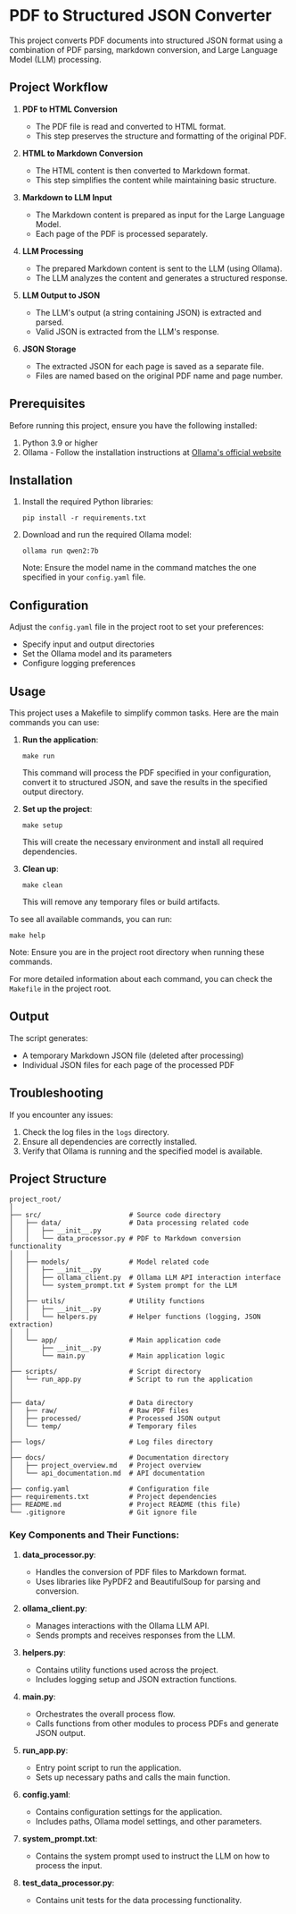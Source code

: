 # PDF to Structured JSON Converter

This project converts PDF documents into structured JSON format using a combination of PDF parsing, markdown conversion, and Large Language Model (LLM) processing.

## Project Workflow

1. **PDF to HTML Conversion**
   - The PDF file is read and converted to HTML format.
   - This step preserves the structure and formatting of the original PDF.

2. **HTML to Markdown Conversion**
   - The HTML content is then converted to Markdown format.
   - This step simplifies the content while maintaining basic structure.

3. **Markdown to LLM Input**
   - The Markdown content is prepared as input for the Large Language Model.
   - Each page of the PDF is processed separately.

4. **LLM Processing**
   - The prepared Markdown content is sent to the LLM (using Ollama).
   - The LLM analyzes the content and generates a structured response.

5. **LLM Output to JSON**
   - The LLM's output (a string containing JSON) is extracted and parsed.
   - Valid JSON is extracted from the LLM's response.

6. **JSON Storage**
   - The extracted JSON for each page is saved as a separate file.
   - Files are named based on the original PDF name and page number.

## Prerequisites

Before running this project, ensure you have the following installed:

1. Python 3.9 or higher
2. Ollama - Follow the installation instructions at [Ollama's official website](https://ollama.ai/)

## Installation

1. Install the required Python libraries:
   ```
   pip install -r requirements.txt
   ```

2. Download and run the required Ollama model:
   ```
   ollama run qwen2:7b
   ```
   Note: Ensure the model name in the command matches the one specified in your `config.yaml` file.

## Configuration

Adjust the `config.yaml` file in the project root to set your preferences:

- Specify input and output directories
- Set the Ollama model and its parameters
- Configure logging preferences

## Usage

This project uses a Makefile to simplify common tasks. Here are the main commands you can use:

1. **Run the application**:
   ```
   make run
   ```
   This command will process the PDF specified in your configuration, convert it to structured JSON, and save the results in the specified output directory.

2. **Set up the project**:
   ```
   make setup
   ```
   This will create the necessary environment and install all required dependencies.

3. **Clean up**:
   ```
   make clean
   ```
   This will remove any temporary files or build artifacts.

To see all available commands, you can run:
```
make help
```

Note: Ensure you are in the project root directory when running these commands.

For more detailed information about each command, you can check the `Makefile` in the project root.

## Output

The script generates:
- A temporary Markdown JSON file (deleted after processing)
- Individual JSON files for each page of the processed PDF

## Troubleshooting

If you encounter any issues:
1. Check the log files in the `logs` directory.
2. Ensure all dependencies are correctly installed.
3. Verify that Ollama is running and the specified model is available.


## Project Structure

```
project_root/
│
├── src/                      # Source code directory
│   ├── data/                 # Data processing related code
│   │   ├── __init__.py
│   │   └── data_processor.py # PDF to Markdown conversion functionality
│   │
│   ├── models/               # Model related code
│   │   ├── __init__.py
│   │   ├── ollama_client.py  # Ollama LLM API interaction interface
│   │   └── system_prompt.txt # System prompt for the LLM
│   │
│   ├── utils/                # Utility functions
│   │   ├── __init__.py
│   │   └── helpers.py        # Helper functions (logging, JSON extraction)
│   │
│   └── app/                  # Main application code
│       ├── __init__.py
│       └── main.py           # Main application logic
│
├── scripts/                  # Script directory
│   └── run_app.py            # Script to run the application
│
│
├── data/                     # Data directory
│   ├── raw/                  # Raw PDF files
│   ├── processed/            # Processed JSON output
│   └── temp/                 # Temporary files
│
├── logs/                     # Log files directory
│
├── docs/                     # Documentation directory
│   ├── project_overview.md   # Project overview
│   └── api_documentation.md  # API documentation
│
├── config.yaml               # Configuration file
├── requirements.txt          # Project dependencies
├── README.md                 # Project README (this file)
└── .gitignore                # Git ignore file
```

### Key Components and Their Functions:

1. **data_processor.py**: 
   - Handles the conversion of PDF files to Markdown format.
   - Uses libraries like PyPDF2 and BeautifulSoup for parsing and conversion.

2. **ollama_client.py**: 
   - Manages interactions with the Ollama LLM API.
   - Sends prompts and receives responses from the LLM.

3. **helpers.py**: 
   - Contains utility functions used across the project.
   - Includes logging setup and JSON extraction functions.

4. **main.py**: 
   - Orchestrates the overall process flow.
   - Calls functions from other modules to process PDFs and generate JSON output.

5. **run_app.py**: 
   - Entry point script to run the application.
   - Sets up necessary paths and calls the main function.

6. **config.yaml**: 
   - Contains configuration settings for the application.
   - Includes paths, Ollama model settings, and other parameters.

7. **system_prompt.txt**: 
   - Contains the system prompt used to instruct the LLM on how to process the input.

8. **test_data_processor.py**: 
   - Contains unit tests for the data processing functionality.